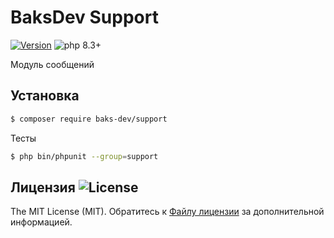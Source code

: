 # BaksDev Support

[![Version](https://img.shields.io/badge/version-7.1.1-blue)](https://github.com/baks-dev/support/releases)
![php 8.3+](https://img.shields.io/badge/php-min%208.3-red.svg)

Модуль сообщений

## Установка

``` bash
$ composer require baks-dev/support
```

Тесты

``` bash
$ php bin/phpunit --group=support
```

## Лицензия ![License](https://img.shields.io/badge/MIT-green)

The MIT License (MIT). Обратитесь к [Файлу лицензии](LICENSE.md) за дополнительной информацией.
